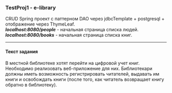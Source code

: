 ### TestProj1 - e-library <br>
CRUD Spring проект с паттерном DAO через jdbcTemplate + postgresql + отображение через ThymeLeaf.<br>
***localhost:8080/people*** - начальная страница списка людей.<br>
***localhost:8080/books*** - начальная страница списка книг.
<hr>

#### Текст задания <br>

В местной библиотеке хотят перейти на цифровой учет книг. Необходимо 
реализовать веб-приложение для них. Библиотекари
должны иметь возможность регистрировать читателей, выдавать им
книги и освобождать книги (после того, как читатель возвращает
книгу обратно в библиотеку).